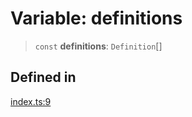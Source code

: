 # Variable: definitions

> `const` **definitions**: `Definition`[]

## Defined in

[index.ts:9](https://github.com/andreisergiu98/baeta/blob/4c16a2c8fa14b6d48e42b6a2c2893542bd64b987/packages/directives/index.ts#L9)
